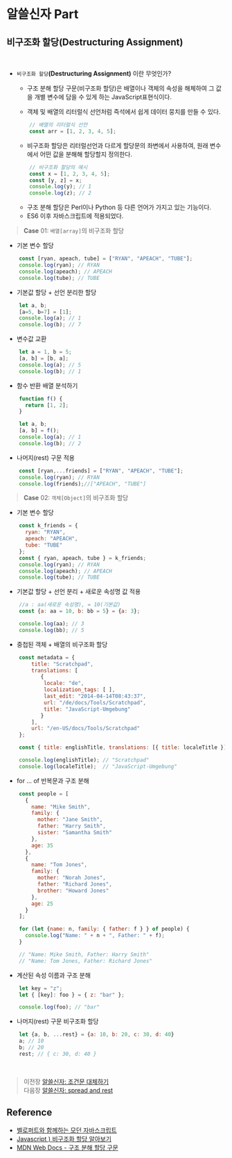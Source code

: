 # 알쓸신자 Part

## 비구조화 할당(Destructuring Assignment)
<br/>

- `비구조화 할당`__(Destructuring Assignment)__ 이란 무엇인가?

    - 구조 분해 할당 구문(비구조화 할당)은 배열이나 객체의 속성을 해체하여 그 값을 개별 변수에 담을 수 있게 하는 JavaScript표현식이다.

    - 객체 및 배열의 리터럴식 선언처럼 즉석에서 쉽게 데이터 뭉치를 만들 수 있다.
    ```javascript
        // 배열의 리터럴식 선언
        const arr = [1, 2, 3, 4, 5];
    ```
    - 비구조화 할당은 리터럴선언과 다르게 할당문의 좌변에서 사용하여, 원래 변수에서 어떤 값을 분해해 할당할지 정의한다.

    ```javascript
        // 비구조화 할당의 예시
        const x = [1, 2, 3, 4, 5];
        const [y, z] = x;
        console.log(y); // 1
        console.log(z); // 2
    ```

    - 구조 분해 할당은 Perl이나 Python 등 다른 언어가 가지고 있는 기능이다.
    - ES6 이후 자바스크립트에 적용되었다.

>   __Case__ 01: `배열[array]`의 비구조화 할당
- 기본 변수 할당
```javascript
    const [ryan, apeach, tube] = ["RYAN", "APEACH", "TUBE"];
    console.log(ryan); // RYAN
    console.log(apeach); // APEACH
    console.log(tube); // TUBE
```

- 기본값 할당 + 선언 분리한 할당
```javascript
    let a, b;
    [a=5, b=7] = [1];
    console.log(a); // 1
    console.log(b); // 7
```

- 변수값 교환
```javascript
    let a = 1, b = 5;
    [a, b] = [b, a];
    console.log(a); // 5
    console.log(b); // 1
```

- 함수 반환 배열 분석하기
```javascript
    function f() {
      return [1, 2];
    }

    let a, b;
    [a, b] = f();
    console.log(a); // 1
    console.log(b); // 2
```

- 나머지(rest) 구문 적용
```javascript
    const [ryan,...friends] = ["RYAN", "APEACH", "TUBE"];
    console.log(ryan); // RYAN
    console.log(friends);//["APEACH", "TUBE"]
```

>   __Case__ 02: `객체[Object]`의 비구조화 할당
- 기본 변수 할당
```javascript
    const k_friends = {
      ryan: "RYAN",
      apeach: "APEACH",
      tube: "TUBE"
    };
    const { ryan, apeach, tube } = k_friends;
    console.log(ryan); // RYAN
    console.log(apeach); // APEACH
    console.log(tube); // TUBE
```

- 기본값 할당 + 선언 분리 + 새로운 속성명 값 적용
```javascript
    //a : aa(새로운 속성명), = 10(기본값)
    const {a: aa = 10, b: bb = 5} = {a: 3};

    console.log(aa); // 3
    console.log(bb); // 5
```

- 중첩된 객체 + 배열의 비구조화 할당
```javascript
    const metadata = {
        title: "Scratchpad",
        translations: [
           {
            locale: "de",
            localization_tags: [ ],
            last_edit: "2014-04-14T08:43:37",
            url: "/de/docs/Tools/Scratchpad",
            title: "JavaScript-Umgebung"
           }
        ],
        url: "/en-US/docs/Tools/Scratchpad"
    };

    const { title: englishTitle, translations: [{ title: localeTitle }] } = metadata;

    console.log(englishTitle); // "Scratchpad"
    console.log(localeTitle);  // "JavaScript-Umgebung"
```

- for ... of 반복문과 구조 분해
```javascript
    const people = [
      {
        name: "Mike Smith",
        family: {
          mother: "Jane Smith",
          father: "Harry Smith",
          sister: "Samantha Smith"
        },
        age: 35
      },
      {
        name: "Tom Jones",
        family: {
          mother: "Norah Jones",
          father: "Richard Jones",
          brother: "Howard Jones"
        },
        age: 25
      }
    ];

    for (let {name: n, family: { father: f } } of people) {
      console.log("Name: " + n + ", Father: " + f);
    }

    // "Name: Mike Smith, Father: Harry Smith"
    // "Name: Tom Jones, Father: Richard Jones"
```

- 계산된 속성 이름과 구조 분해
```javascript
    let key = "z";
    let { [key]: foo } = { z: "bar" };

    console.log(foo); // "bar"
```

- 나머지(rest) 구문 비구조화 할당
```javascript
    let {a, b, ...rest} = {a: 10, b: 20, c: 30, d: 40}
    a; // 10 
    b; // 20 
    rest; // { c: 30, d: 40 }
```
</br>

>   이전장 [알쓸신자: 조건문 대체하기](https://github.com/ss-won/Javascript/blob/master/ASSJ/assj6.md)<br/>
>   다음장 [알쓸신자: spread and rest](https://github.com/ss-won/Javascript/blob/master/ASSJ/assj8.md)

## Reference
- [벨로퍼트와 함께하는 모던 자바스크립트](https://learnjs.vlpt.us/)
- [Javascript ) 비구조화 할당 알아보기](https://velog.io/@public_danuel/destructuring-assignment)
- [MDN Web Docs - 구조 분해 할당 구문](https://developer.mozilla.org/ko/docs/Web/JavaScript/Reference/Operators/Destructuring_assignment)